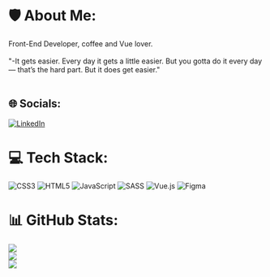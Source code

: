 # 🛡 About Me:
Front-End Developer, coffee and Vue lover.<br><br>"-It gets easier. Every day it gets a little easier. But you gotta do it every day — that’s the hard part. But it does get easier."<br><br>


## 🌐 Socials:
[![LinkedIn](https://img.shields.io/badge/LinkedIn-%230077B5.svg?logo=linkedin&logoColor=white)](https://linkedin.com/in/https://www.linkedin.com/in/emanuel-campos-guimar%C3%A3es-1b1403263/) 

# 💻 Tech Stack:
![CSS3](https://img.shields.io/badge/css3-%231572B6.svg?style=for-the-badge&logo=css3&logoColor=white) ![HTML5](https://img.shields.io/badge/html5-%23E34F26.svg?style=for-the-badge&logo=html5&logoColor=white) ![JavaScript](https://img.shields.io/badge/javascript-%23323330.svg?style=for-the-badge&logo=javascript&logoColor=%23F7DF1E) ![SASS](https://img.shields.io/badge/SASS-hotpink.svg?style=for-the-badge&logo=SASS&logoColor=white) ![Vue.js](https://img.shields.io/badge/vuejs-%2335495e.svg?style=for-the-badge&logo=vuedotjs&logoColor=%234FC08D) ![Figma](https://img.shields.io/badge/figma-%23F24E1E.svg?style=for-the-badge&logo=figma&logoColor=white)
# 📊 GitHub Stats:
![](https://github-readme-stats.vercel.app/api?username=guimaemanuelc&theme=vue-dark&hide_border=false&include_all_commits=true&count_private=false)<br/>
![](https://github-readme-streak-stats.herokuapp.com/?user=guimaemanuelc&theme=vue-dark&hide_border=false)<br/>
![](https://github-readme-stats.vercel.app/api/top-langs/?username=guimaemanuelc&theme=vue-dark&hide_border=false&include_all_commits=true&count_private=false&layout=compact)

<!-- Proudly created with GPRM ( https://gprm.itsvg.in ) -->

